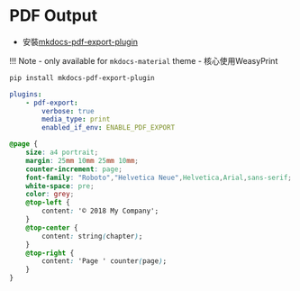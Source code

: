 # PDF Output

- 安裝[mkdocs-pdf-export-plugin](https://github.com/zhaoterryy/mkdocs-pdf-export-plugin) 

!!! Note 
    - only available for `mkdocs-material` theme
    - 核心使用WeasyPrint

```sh
pip install mkdocs-pdf-export-plugin
```

``` yml title="mkdocs.yml"
plugins:
    - pdf-export:
        verbose: true
        media_type: print
        enabled_if_env: ENABLE_PDF_EXPORT
```

```css title="extra.css"
@page {
    size: a4 portrait;
    margin: 25mm 10mm 25mm 10mm;
    counter-increment: page;
    font-family: "Roboto","Helvetica Neue",Helvetica,Arial,sans-serif;
    white-space: pre;
    color: grey;
    @top-left {
        content: '© 2018 My Company';
    }
    @top-center {
        content: string(chapter);
    }
    @top-right {
        content: 'Page ' counter(page);
    }
}

```